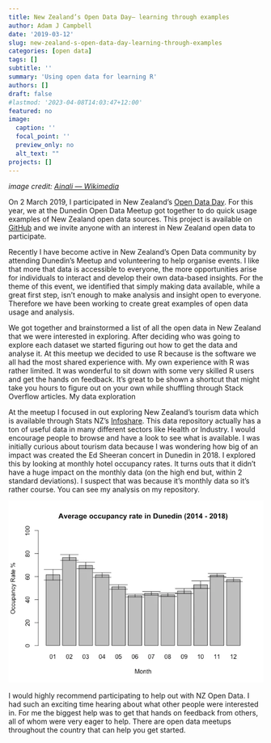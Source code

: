 ```yaml
---
title: New Zealand’s Open Data Day— learning through examples
author: Adam J Campbell
date: '2019-03-12'
slug: new-zealand-s-open-data-day-learning-through-examples
categories: [open data]
tags: []
subtitle: ''
summary: 'Using open data for learning R'
authors: []
draft: false
#lastmod: '2023-04-08T14:03:47+12:00'
featured: no
image:
  caption: ''
  focal_point: ''
  preview_only: no
  alt_text: ""
projects: []
---
```


*image credit: [Ainali — Wikimedia](https://commons.wikimedia.org/wiki/File:Open_data_large_color_(vector).svg)*

On 2 March 2019, I participated in New Zealand’s [Open Data Day](https://opendataday.org/). For this year, we at the Dunedin Open Data Meetup got together to do quick usage examples of New Zealand open data sources. This project is available on [GitHub](https://github.com/data-govt-nz/NZdataExamples) and we invite anyone with an interest in New Zealand open data to participate.

Recently I have become active in New Zealand’s Open Data community by attending Dunedin’s Meetup and volunteering to help organise events. I like that more that data is accessible to everyone, the more opportunities arise for individuals to interact and develop their own data-based insights. For the theme of this event, we identified that simply making data available, while a great first step, isn’t enough to make analysis and insight open to everyone. Therefore we have been working to create great examples of open data usage and analysis.

We got together and brainstormed a list of all the open data in New Zealand that we were interested in exploring. After deciding who was going to explore each dataset we started figuring out how to get the data and analyse it. At this meetup we decided to use R because is the software we all had the most shared experience with. My own experience with R was rather limited. It was wonderful to sit down with some very skilled R users and get the hands on feedback. It’s great to be shown a shortcut that might take you hours to figure out on your own while shuffling through Stack Overflow articles.
My data exploration

At the meetup I focused in out exploring New Zealand’s tourism data which is available through Stats NZ’s [Infoshare](http://archive.stats.govt.nz/infoshare/Default.aspx). This data repository actually has a ton of useful data in many different sectors like Health or Industry. I would encourage people to browse and have a look to see what is available. I was initially curious about tourism data because I was wondering how big of an impact was created the Ed Sheeran concert in Dunedin in 2018. I explored this by looking at monthly hotel occupancy rates. It turns outs that it didn’t have a huge impact on the monthly data (on the high end but, within 2 standard deviations). I suspect that was because it’s monthly data so it’s rather course. You can see my analysis on my repository.

![Occupancy rates for accommodations in Dunedin by month](data_graphic.png)

I would highly recommend participating to help out with NZ Open Data. I had such an exciting time hearing about what other people were interested in. For me the biggest help was to get that hands on feedback from others, all of whom were very eager to help. There are open data meetups throughout the country that can help you get started.
